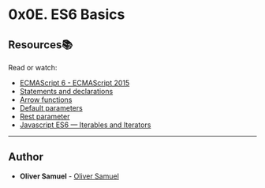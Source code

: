 # 0x0E. ES6 Basics

## Resources:books:
Read or watch:
* [ECMAScript 6 - ECMAScript 2015](https://intranet.alxswe.io/rltoken/xb8-jbZtHwJDYX6RDOBM5w)
* [Statements and declarations](https://intranet.alxswe.io/rltoken/AtYvlcC9-tnRj7sonlSSpA)
* [Arrow functions](https://intranet.alxswe.io/rltoken/MwaeOv5xOAFSVZgKy99JfA)
* [Default parameters](https://intranet.alxswe.io/rltoken/UMDDlt1fHOd_rf-eaL9CdA)
* [Rest parameter](https://intranet.alxswe.io/rltoken/saAaBn7WnBT2w-5bGp-BJQ)
* [Javascript ES6 — Iterables and Iterators](https://intranet.alxswe.io/rltoken/Yb9TrRjvROhVmKkAz5jfgg)

---

## Author
* **Oliver Samuel** - [Oliver Samuel](https://github.com/tecnophille)
